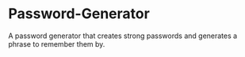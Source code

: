 # Password-Generator
A password generator that creates strong passwords and generates a phrase to remember them by.
